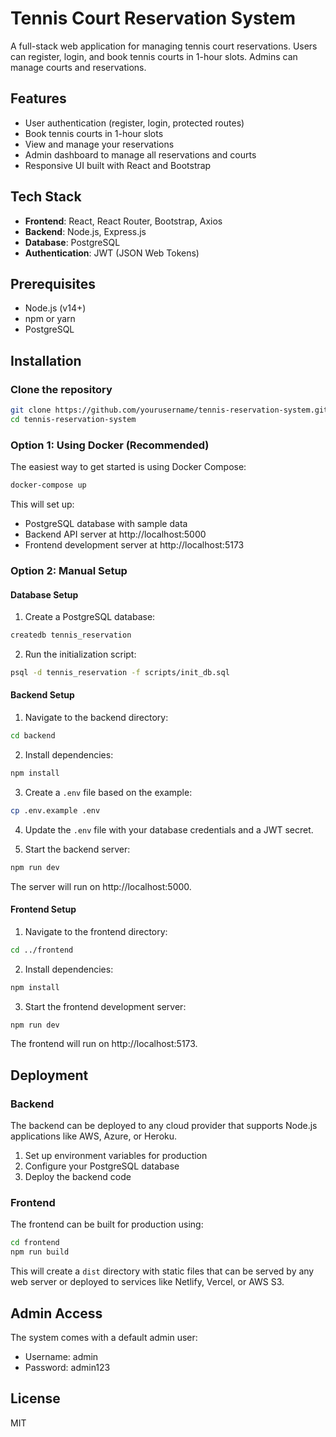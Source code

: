 # Tennis Court Reservation System

A full-stack web application for managing tennis court reservations. Users can register, login, and book tennis courts in 1-hour slots. Admins can manage courts and reservations.

## Features

- User authentication (register, login, protected routes)
- Book tennis courts in 1-hour slots
- View and manage your reservations
- Admin dashboard to manage all reservations and courts
- Responsive UI built with React and Bootstrap

## Tech Stack

- **Frontend**: React, React Router, Bootstrap, Axios
- **Backend**: Node.js, Express.js
- **Database**: PostgreSQL
- **Authentication**: JWT (JSON Web Tokens)

## Prerequisites

- Node.js (v14+)
- npm or yarn
- PostgreSQL

## Installation

### Clone the repository

```bash
git clone https://github.com/yourusername/tennis-reservation-system.git
cd tennis-reservation-system
```

### Option 1: Using Docker (Recommended)

The easiest way to get started is using Docker Compose:

```bash
docker-compose up
```

This will set up:
- PostgreSQL database with sample data
- Backend API server at http://localhost:5000
- Frontend development server at http://localhost:5173

### Option 2: Manual Setup

#### Database Setup

1. Create a PostgreSQL database:

```bash
createdb tennis_reservation
```

2. Run the initialization script:

```bash
psql -d tennis_reservation -f scripts/init_db.sql
```

#### Backend Setup

1. Navigate to the backend directory:

```bash
cd backend
```

2. Install dependencies:

```bash
npm install
```

3. Create a `.env` file based on the example:

```bash
cp .env.example .env
```

4. Update the `.env` file with your database credentials and a JWT secret.

5. Start the backend server:

```bash
npm run dev
```

The server will run on http://localhost:5000.

#### Frontend Setup

1. Navigate to the frontend directory:

```bash
cd ../frontend
```

2. Install dependencies:

```bash
npm install
```

3. Start the frontend development server:

```bash
npm run dev
```

The frontend will run on http://localhost:5173.

## Deployment

### Backend

The backend can be deployed to any cloud provider that supports Node.js applications like AWS, Azure, or Heroku.

1. Set up environment variables for production
2. Configure your PostgreSQL database
3. Deploy the backend code

### Frontend

The frontend can be built for production using:

```bash
cd frontend
npm run build
```

This will create a `dist` directory with static files that can be served by any web server or deployed to services like Netlify, Vercel, or AWS S3.

## Admin Access

The system comes with a default admin user:
- Username: admin
- Password: admin123

## License

MIT